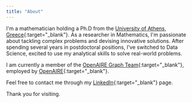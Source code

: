 ```yaml
---
title: "About"
---
```

I'm a mathematician holding a Ph.D from the [University of Athens, Greece](https://en.math.uoa.gr){:target="_blank"}. As a researcher in Mathematics, I'm passionate about tackling complex problems and devising innovative solutions. After spending several years in postdoctoral positions, I've switched to Data Science, excited to use my analytical skills to solve real-world problems. 

I am currently a member of the [OpenAIRE Graph Team](https://graph.openaire.eu/team){:target="_blank"}, employed by [OpenAIRE](https://www.openaire.eu){:target="_blank"}.

Feel free to contact me through my [LinkedIn](https://www.linkedin.com/in/myrto-kallipoliti-212716146/){:target="_blank"} page.

Thank you for visiting.




